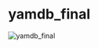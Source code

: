 # yamdb_final

![yamdb_final](https://github.com/github/docs/actions/workflows/yamdb_workflow.yml/badge.svg)